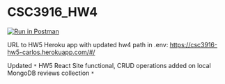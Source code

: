 # CSC3916_HW4
[![Run in Postman](https://run.pstmn.io/button.svg)](https://god.postman.co/run-collection/0fc59766b7b0d9321190?action=collection%2Fimport#?env%5BHW4%5D=W3sia2V5IjoidG9rZW5cbiIsInZhbHVlIjoiIiwiZW5hYmxlZCI6ZmFsc2V9LHsia2V5IjoidG9rZW4iLCJ2YWx1ZSI6IiIsImVuYWJsZWQiOnRydWV9XQ==)


URL to HW5 Heroku app with updated hw4 path in .env: https://csc3916-hw5-carlos.herokuapp.com/#/

Updated `*` HW5 React Site functional, CRUD operations added on local MongoDB reviews collection `*`
         
